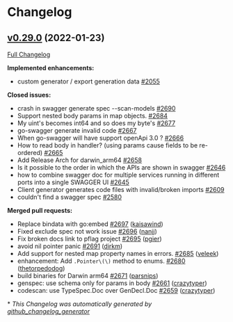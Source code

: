 # Changelog

## [v0.29.0](https://github.com/go-swagger/go-swagger/tree/v0.29.0) (2022-01-23)

[Full Changelog](https://github.com/go-swagger/go-swagger/compare/v0.28.0...v0.29.0)

**Implemented enhancements:**

- custom generator / export generation data [\#2055](https://github.com/go-swagger/go-swagger/issues/2055)

**Closed issues:**

- crash in swagger generate spec --scan-models [\#2690](https://github.com/go-swagger/go-swagger/issues/2690)
- Support nested body params in map objects. [\#2684](https://github.com/go-swagger/go-swagger/issues/2684)
- My uint's becomes int64 and so does my byte's [\#2677](https://github.com/go-swagger/go-swagger/issues/2677)
- go-swagger generate invalid code [\#2667](https://github.com/go-swagger/go-swagger/issues/2667)
- When go-swagger will have support openApi 3.0 ? [\#2666](https://github.com/go-swagger/go-swagger/issues/2666)
- How to read body in handler? \(using params cause fields to be re-ordered\) [\#2665](https://github.com/go-swagger/go-swagger/issues/2665)
- Add Release Arch for darwin\_arm64 [\#2658](https://github.com/go-swagger/go-swagger/issues/2658)
- Is it possible to the order in which the APIs are shown in swagger [\#2646](https://github.com/go-swagger/go-swagger/issues/2646)
- how to combine swagger doc for multiple services running in different ports into a single SWAGGER UI [\#2645](https://github.com/go-swagger/go-swagger/issues/2645)
- Client generator generates code files with invalid/broken imports [\#2609](https://github.com/go-swagger/go-swagger/issues/2609)
- couldn't find a swagger spec [\#2580](https://github.com/go-swagger/go-swagger/issues/2580)

**Merged pull requests:**

- Replace bindata with go:embed [\#2697](https://github.com/go-swagger/go-swagger/pull/2697) ([kaisawind](https://github.com/kaisawind))
- Fixed exclude spec not work issue [\#2696](https://github.com/go-swagger/go-swagger/pull/2696) ([nanjj](https://github.com/nanjj))
- Fix broken docs link to pflag project [\#2695](https://github.com/go-swagger/go-swagger/pull/2695) ([pgier](https://github.com/pgier))
- avoid nil pointer panic [\#2691](https://github.com/go-swagger/go-swagger/pull/2691) ([dirkm](https://github.com/dirkm))
- Add support for nested map property names in errors. [\#2685](https://github.com/go-swagger/go-swagger/pull/2685) ([veleek](https://github.com/veleek))
- enhancement: Add `.Pointer\(\)` method to enums. [\#2680](https://github.com/go-swagger/go-swagger/pull/2680) ([thetorpedodog](https://github.com/thetorpedodog))
- build binaries for Darwin arm64 [\#2671](https://github.com/go-swagger/go-swagger/pull/2671) ([parsnips](https://github.com/parsnips))
- genspec: use schema only for params in body [\#2661](https://github.com/go-swagger/go-swagger/pull/2661) ([crazytyper](https://github.com/crazytyper))
- codescan: use TypeSpec.Doc over GenDecl.Doc [\#2659](https://github.com/go-swagger/go-swagger/pull/2659) ([crazytyper](https://github.com/crazytyper))



\* *This Changelog was automatically generated by [github_changelog_generator](https://github.com/github-changelog-generator/github-changelog-generator)*
